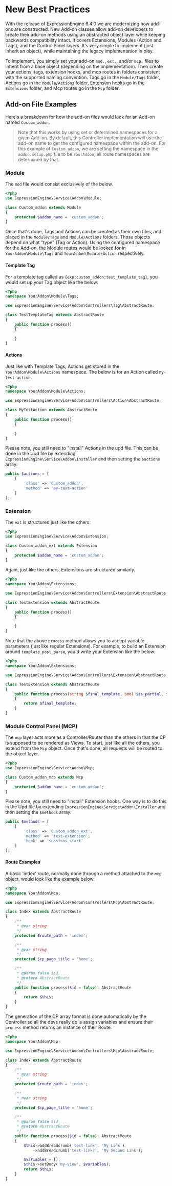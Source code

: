 # New Best Practices

With the release of ExpressionEngine 6.4.0 we are modernizing how add-ons are constructed. New Add-on classes allow add-on developers to create their add-on methods using an abstracted object layer while keeping backwards compatibility intact. It covers Extensions, Modules (Action and Tags), and the Control Panel layers. It's very simple to implement (just inherit an object), while maintaining the legacy implementation in play. 

To implement, you simply set your add-on `mod.`, `ext.`, and/or `mcp.` files to inherit from a base object (depending on the implementation). Then create your actions, tags, extension hooks, and mcp routes in folders consistent with the supported naming convention. Tags go in the `Module/Tags` folder, Actions go in the `Module/Actions` folder, Extension hooks go in the `Extensions` folder, and Mcp routes go in the `Mcp` folder.

## Add-on File Examples

Here's a breakdown for how the add-on files would look for an Add-on named `Custom_addon`.

> Note that this works by using set or determined namespaces for a given Add-on. By default, this Controller implementation will use the add-on name to get the configured namespace within the add-on. For this example of `Custom_addon`, we are setting the namespace in the `addon.setup.php` file to be  `YourAddon`; all route namespaces are determined by that. 

### Module

The `mod` file would consist exclusively of the below. 

```php
<?php
use ExpressionEngine\Service\Addon\Module;

class Custom_addon extends Module
{
    protected $addon_name = 'custom_addon';
}
```

Once that's done, Tags and Actions can be created as their own files, and placed in the `Module/Tags` and `Module/Actions` folders. Those objects depend on what "type" (Tag or Action). Using the configured namespace for the Add-on, the Module routes would be looked for in `YourAddon\Module\Tags` and `YourAddon\Module\Action` respectively.

#### Template Tag 

For a template tag called as `{exp:custom_addon:test_template_tag}`, you would set up your Tag object like the below:

```php
<?php
namespace YourAddon\Module\Tags;

use ExpressionEngine\Service\Addon\Controllers\Tag\AbstractRoute;

class TestTemplateTag extends AbstractRoute
{
    public function process()
    {

    }
}
```

#### Actions
Just like with Template Tags, Actions get stored in the `YourAddon\Module\Actions` namespace. The below is for an Action called `my-test-action`. 

```php
<?php
namespace YourAddon\Module\Actions;

use ExpressionEngine\Service\Addon\Controllers\Action\AbstractRoute;

class MyTestAction extends AbstractRoute
{
    public function process()
    {

    }
}
```

Please note, you still need to "install" Actions in the upd file. This can be done in the Upd file by extending  `ExpressionEngine\Service\Addon\Installer` and then setting the `$actions` array:

```php
public $actions = [
    [
        'class' => 'Custom_addon',
        'method' => 'my-test-action'
    ]
];
```

### Extension

The `ext` is structured just like the others:

```php
<?php
use ExpressionEngine\Service\Addon\Extension;

class Custom_addon_ext extends Extension
{
    protected $addon_name = 'custom_addon';
}
```

Again, just like the others, Extensions are structured similarly.

```php
<?php
namespace YourAddon\Extensions;

use ExpressionEngine\Service\Addon\Controllers\Extension\AbstractRoute;

class TestExtension extends AbstractRoute
{
    public function process()
    {

    }
}
```

Note that the above `process` method allows you to accept variable parameters (just like regular Extensions). For example, to build an Extension around `template_post_parse`, you'd write your Extension like the below:

```php
<?php
namespace YourAddon\Extensions;

use ExpressionEngine\Service\Addon\Controllers\Extension\AbstractRoute;

class TestExtension extends AbstractRoute
{
    public function process(string $final_template, bool $is_partial, string $site_id, array $currentTemplateInfo): string
    {
        return $final_template;
    }
}
```

### Module Control Panel (MCP)

The `mcp` layer acts more as a Controller/Router than the others in that the CP is supposed to be rendered as Views. To start, just like all the others, you extend from the `Mcp` object. Once that's done, all requests will be routed to the object layer. 

```php
<?php
use ExpressionEngine\Service\Addon\Mcp;

class Custom_addon_mcp extends Mcp
{
    protected $addon_name = 'custom_addon';
}
```

Please note, you still need to "install" Extension hooks. One way is to do this in the Upd file by extending  `ExpressionEngine\Service\Addon\Installer` and then setting the `$methods` array:

```php
public $methods = [
    [
        'class' => 'Custom_addon_ext',
        'method' => 'test-extension',
        'hook' => 'sessions_start'
    ]
];
```


#### Route Examples

A basic 'index' route, normally done through a method attached to the `mcp` object, would look like the example below:

```php
<?php
namespace YourAddon\Mcp;

use ExpressionEngine\Service\Addon\Controllers\Mcp\AbstractRoute;

class Index extends AbstractRoute
{
    /**
     * @var string
     */
    protected $route_path = 'index';

    /**
     * @var string
     */
    protected $cp_page_title = 'home';

    /**
     * @param false $id
     * @return AbstractRoute
     */
    public function process($id = false): AbstractRoute
    {
        return $this;
    }
}
```

The generation of the CP array format is done automatically by the Controller so all the devs really do is assign variables and ensure their `process` method returns an instance of their Route:

```php
<?php
namespace YourAddon\Mcp;

use ExpressionEngine\Service\Addon\Controllers\Mcp\AbstractRoute;

class Index extends AbstractRoute
{
    /**
     * @var string
     */
    protected $route_path = 'index';

    /**
     * @var string
     */
    protected $cp_page_title = 'home';

    /**
     * @param false $id
     * @return AbstractRoute
     */
    public function process($id = false): AbstractRoute
    {
        $this->addBreadcrumb('test-link', 'My Link')
            ->addBreadcrumb('test-link2', 'My Second Link');

        $variables = [];
        $this->setBody('my-view', $variables);
        return $this;
    }
}
```
